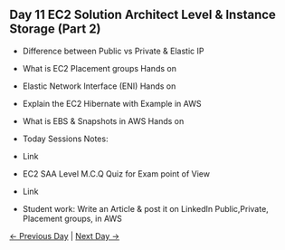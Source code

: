 ## Day 11 EC2 Solution Architect Level & Instance Storage (Part 2)

 - Difference between Public vs Private & Elastic IP
 - What is EC2 Placement groups Hands on
 - Elastic Network Interface (ENI) Hands on
 - Explain the EC2 Hibernate with Example in AWS
 - What is EBS & Snapshots in AWS Hands on

  - Today Sessions Notes:
  - Link
  - EC2 SAA Level M.C.Q Quiz for Exam point of View
  - Link

  - Student work: Write an Article & post it on LinkedIn Public,Private, Placement groups, in AWS

 [← Previous Day](../day10/README.md) | [Next Day →](../day12/README.md)
